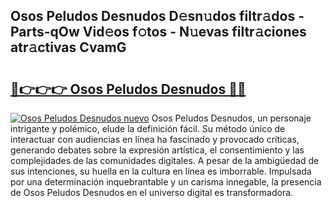 ## Osos Peludos Desnudos D𝚎sn𝚞dos filtr𝚊dos - Parts-qOw Vid𝚎os f𝚘tos - N𝚞evas filtr𝚊ciones atr𝚊ctivas CvamG

# <h2><a href="http://mb5tcta.tromn.icu/?c=Osos+Peludos+Desnudos">🔗👉👉👉 Osos Peludos Desnudos 🔗🔗</a></h2>

[![Osos Peludos Desnudos nuevo](https://i.imgur.com/pEAQMta.gif)](http://mb5tcta.tromn.icu/?c=Osos+Peludos+Desnudos)
Osos Peludos Desnudos, un personaje intrigante y polémico, elude la definición fácil. Su método único de interactuar con audiencias en línea ha fascinado y provocado críticas, generando debates sobre la expresión artística, el consentimiento y las complejidades de las comunidades digitales. A pesar de la ambigüedad de sus intenciones, su huella en la cultura en línea es imborrable. Impulsada por una determinación inquebrantable y un carisma innegable, la presencia de Osos Peludos Desnudos en el universo digital es transformadora.
